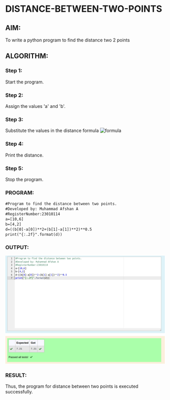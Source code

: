 # DISTANCE-BETWEEN-TWO-POINTS

## AIM:
To write a python program to find the distance two 2 points
## ALGORITHM:
### Step 1:
 Start the program.
### Step 2: 
Assign the values 'a' and 'b'.
### Step 3: 
Substitute the values in the distance formula  ![formula](/formula.JPG)
### Step 4: 
Print the distance.
### Step 5: 
Stop the program.
### PROGRAM:
```
#Program to find the distance between two points.
#Developed by: Muhammad Afshan A
#RegisterNumber:23010114
a=[10,6]
b=[4,2]
d=((b[0]-a[0])**2+(b[1]-a[1])**2)**0.5
print("{:.2f}".format(d))
```


### OUTPUT:
![output](/distance.png)

### RESULT:
Thus, the program for distance between two points is executed successfully.